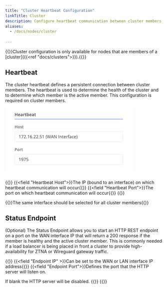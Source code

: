 ```yaml
---
title: "Cluster Heartbeat Configuration"
linkTitle: Cluster
description: Configure heartbeat communication between cluster members
aliases: 
  - /docs/nodes/cluster

---
```


{{<alert>}}Cluster configuration is only available for nodes that are members of a [cluster]({{<ref "docs/clusters">}}).{{</alert>}}

## Heartbeat

The cluster heartbeat defines a persistent connection between cluster members. The heartbeat is used to determine the health of the cluster and to determine which member is the active member. This configuration is required on cluster members.

![img](heartbeat.png)

{{<fields>}}
{{<field "Heartbeat Host">}}The IP (bound to an interface) on which heartbeat communication will occur{{</field>}}
{{<field "Heartbeat Port">}}The port on which heartbeat communication will occur{{</field>}}
{{</fields>}}

{{<alert>}}The same interface should be selected for all cluster members{{</alert>}}

## Status Endpoint
(Optional) The Status Endpoint allows you to start an HTTP REST endpoint on a port on the WAN interface IP that will return a 200 response if the member is healthy and the active cluster member. This is commonly needed if a load balancer is being placed in front a cluster to provide high-availability for ZTNA or Wireguard gateway traffic. 

{{<fields>}}
{{<field "Endpoint IP" >}}Can be set to the WAN or LAN interface IP address{{</field>}}
{{<field "Endpoint Port">}}Defines the port that the HTTP server will listen on. 

If blank the HTTP server will be disabled. {{</field>}}
{{</fields>}}